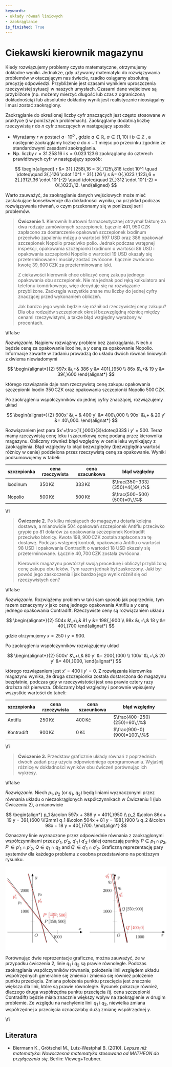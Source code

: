 ```yaml
---
keywords:
- układy równań liniowych
- zaokrąglanie
is_finished: True
---
```



# Ciekawski kierownik magazynu


Kiedy rozwiązujemy problemy czysto matematyczne, otrzymujemy dokładne wyniki.
Jednakże, gdy używamy matematyki do rozwiązywania problemów w otaczającym nas świecie,
rzadko osiągamy absolutną precyzję odpowiedzi.
Przybliżenie jest czasami wynikiem
uproszczenia rzeczywistej sytuacji w naszych umysłach.
Czasami dane wejściowe są przybliżone
(np. możemy mierzyć długość lub czas z ograniczoną dokładnością)
lub absolutnie dokładny wynik jest realistycznie nieosiągalny
i musi zostać zaokrąglony.


Zaokrąglanie do określonej liczby cyfr znaczących
jest często stosowane w praktyce (i w poniższych problemach).
Zaokrąglamy dodatnią liczbę rzeczywistą $r$ do $n$ cyfr znaczących w następujący sposób:


* Wyrażamy $r$ w postaci $a\cdot 10^b$ , gdzie $a\in\mathbb{R}$, $a\in\left\langle 1,10 \right)$ i $b\in\mathbb{Z}$ ,
a następnie zaokrąglamy liczbę $a$ do $n-1$ miejsc po przecinku zgodnie ze standardowymi zasadami zaokrąglania.
* Np. liczby $r=31{.}258\,16$ i $s=0{.}023 \,123\,6$ 
zaokrąglamy do czterech prawidłowych cyfr w następujący sposób:

$$
\begin{aligned}
r &= 31{.}258\,16 = 3{.}125\,816 \cdot 10^1 \quad \doteq\quad 3{.}126 \cdot 10^1 = 31{.}26 \\
s &= 0{.}023 \,123\,6 = 2{.}312\,36 \cdot 10^{-2} \quad \doteq\quad 2{.}312 \cdot 10^{-2} = 0{.}023\,12.
\end{aligned}
$$

Warto zauważyć, że zaokrąglanie danych wejściowych może mieć zaskakujące konsekwencje dla dokładności wyniku,
na przykład podczas rozwiązywania równań, o czym przekonamy się w poniższej serii problemów.


> **Ćwiczenie 1.** Kierownik hurtowni farmaceutycznej otrzymał
> fakturę za dwa rodzaje zamówionych szczepionek.
> Łącznie $401{,}950\,\text{CZK}$ zapłacono za dostarczenie
> opakowań szczepionek Ixodinum przeciwko zapaleniu mózgu o wartości 597 USD
> oraz 386 opakowań szczepionek Nopolio przeciwko polio.
> Jednak podczas wstępnej inspekcji, opakowania szczepionki Ixodinum o wartości 86 USD
> i opakowania szczepionki Nopolio o wartości 19 USD okazały się przeterminowane
> i musiały zostać zwrócone. Łącznie zwrócono kwotę $39{,}600\,\text{CZK}$ 
> za przeterminowane leki.
>
> Z ciekawości kierownik
> chce obliczyć cenę zakupu jednego opakowania obu szczepionek.
> Nie ma jednak pod ręką kalkulatora ani telefonu komórkowego,
> więc decyduje się na rozwiązanie przybliżone.
> Zaokrągla wszystkie znane mu liczby do jednej cyfry znaczącej przed wykonaniem obliczeń.
>
> Jak bardzo jego wynik będzie się różnił od rzeczywistej ceny zakupu?
> Dla obu rodzajów szczepionek określ bezwzględną różnicę między
> cenami rzeczywistymi, a także błąd względny wyrażony w procentach.

\iffalse

*Rozwiązanie.* Najpierw rozwiążmy problem bez zaokrąglania.
Niech $x$ będzie ceną za opakowanie Ixodine, a $y$ ceną za opakowanie Nopolio.
Informacje zawarte w zadaniu prowadzą do układu dwóch równań liniowych z dwiema niewiadomymi

$$
\begin{alignat*}{2}
597x &\,+& 386 y &= 401{,}950 \\
86x &\,+& 19 y &= 39{,}600
\end{alignat*}
$$

którego rozwiązanie daje nam rzeczywistą cenę zakupu
opakowania szczepionki Ixodin $350\,\text{CZK}$ 
oraz opakowania szczepionki Nopolio $500\,\text{CZK}$.

Po zaokrągleniu współczynników do jednej cyfry znaczącej, rozwiązujemy układ

$$
\begin{alignat*}{2}
600x' &\,+ & 400 y' &= 400\,000 \\
90x' &\,+ & 20 y' &= 40\,000.
\end{alignat*}
$$

Rozwiązaniem jest para $x'=\frac{1{,}000}{3}\doteq333$ i $y'=500$.
Teraz mamy rzeczywistą cenę leku i szacunkową cenę podaną przez kierownika magazynu.
Obliczmy również błąd względny w cenie leku wynikający z zaokrąglenia.
Błąd względny to błąd bezwzględny (bezwzględna wartość różnicy w cenie)
podzielona przez rzeczywistą cenę za opakowanie.
Wyniki podsumowujemy w tabeli:


| szczepionka | cena rzeczywista | cena szacunkowa | błąd względny |
| ------------- | ------------- | --- | --- |
| Ixodinum  | $350\,\text{Kč}$  | $333\,\text{Kč}$ | $\frac{350-333}{350}=4{,}9\,\%$ |
| Nopolio | $500\,\text{Kč}$  | $500\,\text{Kč}$ | $\frac{500-500}{500}=0\,\%$ | 

\fi

> **Ćwiczenie 2.** Po kilku miesiącach do magazynu dotarła kolejna dostawa,
> a mianowicie $504$ opakowań szczepionek Antiflu przeciwko grypie
> po 81 dolarów za opakowania szczepionek Kontradift przeciwko błonicy. Kwota
> $198{,}900\,\text{CZK}$ została zapłacona za tę dostawę. Podczas wstępnej kontroli,
> opakowania Antiflu o wartości 98 USD i opakowania Contradift o wartości 18 USD okazały się przeterminowane.
> Łącznie $40{,}700\,\text{CZK}$ została zwrócona.
>
> Kierownik magazynu powtórzył swoją procedurę
> i obliczył przybliżoną cenę zakupu obu leków.
> Tym razem jednak był zaskoczony.
> Jaki był powód jego zaskoczenia
> i jak bardzo jego wynik różnił się od rzeczywistych cen?

\iffalse

*Rozwiązanie.* Rozwiążemy problem w taki sam sposób jak poprzednio,
tym razem oznaczymy $x$ jako cenę jednego opakowania Antiflu
a $y$ cenę jednego opakowania Contradift.
Rzeczywiste ceny są rozwiązaniem układu

$$
\begin{alignat*}{2}
504x &\,+\,& 81 y &= 198{,}900 \\
98x &\,+\,& 18 y &= 40{,}700
\end{alignat*}
$$

gdzie otrzymujemy $x=250$ i $y=900$.


Po zaokrągleniu współczynników rozwiązujemy układ

$$
\begin{alignat*}{2}
500x' &\,+\,& 80 y' &= 200{,}000 \\
100x' &\,+\,& 20 y' &= 40{,}000,
\end{alignat*}
$$

którego rozwiązaniem jest $x'=400$ i $y'=0$.
Z rozwiązania kierownika magazynu wynika,
że druga szczepionka została dostarczona do magazynu bezpłatnie,
podczas gdy w rzeczywistości jest ona prawie cztery razy droższa niż pierwsza.
Obliczamy błąd względny i ponownie wpisujemy wszystkie wartości do tabeli:


| szczepionka | cena rzeczywista | cena szacunkowa | błąd względny |
| ------------- | ------------- | --- | --- |
| Antiflu  | $250\,\text{Kč}$  | $400\,\text{Kč}$ | $\frac{400-250}{250}=60\,\%$ |
| Kontradift | $900\,\text{Kč}$  | $0\,\text{Kč}$ | $\frac{900-0}{900}=100\,\%$ | 

\fi

>**Ćwiczenie 3.** Przedstaw graficznie układy równań
> z poprzednich dwóch zadań przy użyciu odpowiedniego oprogramowania.
> Wyjaśnij różnicę w dokładności wyników obu ćwiczeń
> porównując ich wykresy.

\iffalse

*Rozwiązanie.* Niech $p_1$, $p_2$ (or $q_1$, $q_2$) będą liniami
wyznaczonymi przez równania układu o niezaokrąglonych współczynnikach
w Ćwiczeniu 1 (lub Ćwiczeniu 2), a mianowicie

$$
\begin{align*}
p_1 &\colon 597x + 386 y = 401{,}950 \\
p_2 &\colon 86x + 19 y = 39{,}600 \\[2mm]
q_1 &\colon 504x + 81 y = 198{,}900 \\
q_2 &\colon 98x + 18 y = 40{,}700.
\end{align*}
$$

Oznaczmy linie wyznaczone przez odpowiednie równania
z zaokrąglonymi współczynnikami przez $p'_1$, $p'_2$, $q'_1$ i $q'_2$ 
i dalej oznaczają punkty $P\in p_1\cap p_2$, $P'\in p'_1\cap p'_2$, 
$Q\in q_1\cap q_2$ and $Q'\in q'_1\cap q'_2$. 
Graficzną reprezentację pary systemów
dla każdego problemu z osobna przedstawiono na poniższym rysunku.


![Graficzna reprezentacja systemów](math4you_00023.jpg)

Porównując dwie reprezentacje graficzne,
można zauważyć, że w przypadku ćwiczenia 2,
linie $q_1$ i $q_2$ są prawie równoległe.
Podczas zaokrąglania współczynników równania,
położenie linii względem układu współrzędnych
generalnie się zmienia i zmienia się również położenie punktu przecięcia.
Zmiana położenia punktu przecięcia jest znacznie
większa dla linii, które są prawie równoległe.
Rysunek pokazuje również, dlaczego druga współrzędna punktu przecięcia
(tj. cena szczepionki Contradift) będzie miała znacznie większy wpływ na zaokrąglenie w drugim problemie.
Ze względu na nachylenie linii $q_1$ i $q_2$,
niewielka zmiana współrzędnej $x$ przecięcia oznaczałaby
dużą zmianę współrzędnej $y$.

\fi

## Literatura


* Biermann K., Grötschel M., Lutz-Westphal B. (2010). *Lepsze niż matematyka: Nowoczesna matematyka stosowana od MATHEON do przyłączenia się*. Berlin: Vieweg+Teubner.

